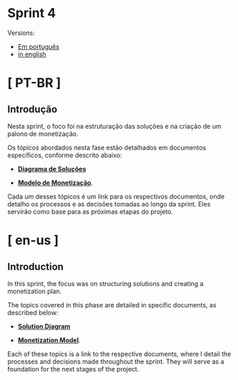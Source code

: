 # Sprint 4

Versions:
- [Em português](#-pt-br-)
- [in english](#-en-us-)

# [ PT-BR ]

## Introdução

Nesta sprint, o foco foi na estruturação das soluções e na criação de um palono de monetização.

Os tópicos abordados nesta fase estão detalhados em documentos específicos, conforme descrito abaixo:

- [**Diagrama de Soluções**](./pt-br/diagrama_solucoes.md)

- [**Modelo de Monetização**](./pt-br/modelo_monetizacao.md).

Cada um desses tópicos é um link para os respectivos documentos, onde detalho os processos e as decisões tomadas ao longo da sprint. Eles servirão como base para as próximas etapas do projeto.




# [ en-us ]

## Introduction  

In this sprint, the focus was on structuring solutions and creating a monetization plan.  

The topics covered in this phase are detailed in specific documents, as described below:  

- [**Solution Diagram**](./en/solution_diagram.md)  

- [**Monetization Model**](./en/monetization_plan.md).  

Each of these topics is a link to the respective documents, where I detail the processes and decisions made throughout the sprint. They will serve as a foundation for the next stages of the project.  

